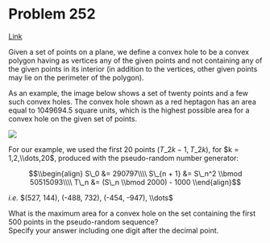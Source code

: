 # Problem 252

[Link](https://projecteuler.net/problem=252)

Given a set of points on a plane, we define a convex hole to be a convex polygon having as vertices any of the given points and not containing any of the given points in its interior (in addition to the vertices, other given points may lie on the perimeter of the polygon). 

As an example, the image below shows a set of twenty points and a few such convex holes. The convex hole shown as a red heptagon has an area equal to $1049694.5$ square units, which is the highest possible area for a convex hole on the given set of points. 

![](resources/images/0252_convexhole.gif?1678992056)

For our example, we used the first $20$ points $(T\_{2k - 1}, T\_{2k})$, for $k = 1,2,\\dots,20$, produced with the pseudo-random number generator:

$$\\begin{align} S\_0 &= 290797\\\\ S\_{n + 1} &= S\_n^2 \\bmod 50515093\\\\ T\_n &= (S\_n \\bmod 2000) - 1000 \\end{align}$$

*i.e.* $(527, 144), (-488, 732), (-454, -947), \\dots$ 

What is the maximum area for a convex hole on the set containing the first $500$ points in the pseudo-random sequence?  
Specify your answer including one digit after the decimal point.